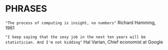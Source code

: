 # PHRASES

`"The process of computing is insight, no numbers"` Richard Hamming, 1961

`"I keep saying that the sexy job in the next ten years will be statistician. And I'm not kidding"` Hal Varian, Chief economist at Google